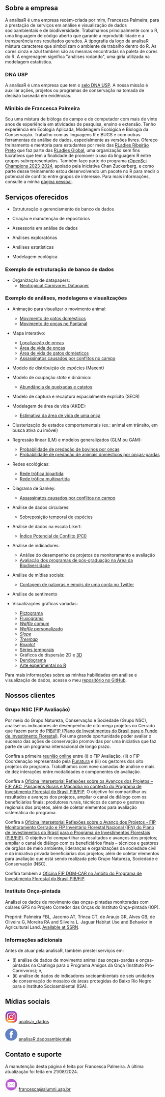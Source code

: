 ## Sobre a empresa

A analisaR é uma empresa recém-criada por mim, Francesca Palmeira, para a prestação de serviços em análise e visualização de dados socioambientais e de biodiversidade. Trabalhamos principalmente com o R, uma linguagem de código aberto que garante a reprodutibilidade e a transparência nos resultados gerados. A tipografia da logo da analisaR mistura caracteres que simbolizam o ambiente de trabalho dentro do R. As cores cinza e azul também são as mesmas encontradas na paleta de cores do R. A engrenagem significa "análises rodando", uma gíria utilizada na modelagem estatística. 

### DNA USP

A analisaR é uma empresa que tem o [selo DNA USP](https://hubusp.inovacao.usp.br/empresas). A nossa missão é auxiliar ações, projetos ou programas de conservação na tomada de decisão baseada em evidências.

### Minibio de Francesca Palmeira

Sou uma mistura de bióloga de campo e de computador com mais de vinte anos de experiência em atividades de pesquisa, ensino e extensão. Tenho experiência em Ecologia Aplicada, Modelagem Ecológica e Biologia da Conservação. Trabalho com as linguagens R e BUGS e com outras ferramentas de análise de dados, especialmente as versões livres. Ofereço treinamento e mentoria para estudantes por meio das [RLadies Ribeirão Preto](https://www.meetup.com/rladies-ribeirao-preto) que faz parte das [RLadies Global](https://rladies.org), uma organização sem fins lucrativos que tem a finalidade de promover o uso da linguagem R entre grupos subrepresentados. Também faço parte do programa [rOpenSci Champions 2023-2024](https://ropensci.org/blog/2024/02/15/champions-program-champions-2024/), apoiado pela iniciativa Chan Zuckerberg, e como parte desse treinamento estou desenvolvendo um pacote no R para medir o potencial de conflito entre grupos de interesse. Para mais informações, consulte a minha [página pessoal](https://fblpalmeira.github.io). 

## Serviços oferecidos

- Estruturação e gerenciamento de banco de dados

- Criação e manutenção de repositórios
  
- Assessoria em análise de dados
  
- Análises exploratórias

- Análises estatísticas
  
- Modelagem ecológica

### Exemplo de estruturação de banco de dados

- Organização de datapapers:
  - [Neotropical Carnivores Datapaper](https://github.com/fblpalmeira/Neotropical_Carnivores)

### Exemplo de análises, modelagens e visualizações

- Animação para visualizar o movimento animal:
  - [Movimento de gatos domésticos](https://github.com/fblpalmeira/cats_uk)
  - [Movimento de onças no Pantanal](https://github.com/fblpalmeira/movevis)

- Mapa interativo:
  - [Localização de onças](https://github.com/fblpalmeira/jaguar_interactivemap)
  - [Área de vida de onças](https://rpubs.com/fblpalmeira/jaguar_MCP95)
  - [Área de vida de gatos domésticos](https://rpubs.com/fblpalmeira/cats_uk)
  - [Assassinatos causados por conflitos no campo](https://github.com/fblpalmeira/murders_interactivemap)

- Modelo de distribuição de espécies (Maxent)
  
- Modelo de ocupação *state* e dinâmico:
  - [Abundância de queixadas e catetos](https://github.com/fblpalmeira/peccary_abundance)

- Modelo de captura e recaptura espacialmente explícito (SECR)

- Modelagem de área de vida (AKDE):
  - [Estimativa da área de vida de uma onça](https://github.com/fblpalmeira/AKDE)

- Clusterização de estados comportamentais (ex.: animal em trânsito, em busca ativa ou imóvel) 

- Regressão linear (LM) e modelos generalizados (GLM ou GAM):
  - [Probabilidade de predação de bovinos por onças](https://github.com/fblpalmeira/cattle_predation)
  - [Probabilidade de predação de animais domésticos por onças-pardas](https://github.com/fblpalmeira/puma_predation)

- Redes ecológicas:
  - [Rede trófica bipartida](https://github.com/fblpalmeira/jaguar_bipartite) 
  - [Rede trófica multipartida](https://github.com/fblpalmeira/foodweb)

- Diagrama de Sankey:
  - [Assassinatos causados por conflitos no campo](https://github.com/fblpalmeira/assassinatos_CPT)

- Análise de dados circulares:
  - [Sobreposição temporal de espécies](https://github.com/fblpalmeira/jaguar_preys_traptimes)
   
- Análise de dados na escala Likert:
  - [Índice Potencial de Conflito (PCI)](https://github.com/fblpalmeira/pcir)

- Análise de indicadores:
  - Análise do desempenho de projetos de monitoramento e avaliação 
  - [Avaliação dos programas de pós-graduação na Área da Biodiversidade](https://github.com/fblpalmeira/PPG_CAPES)

- Análise de mídias sociais:
  - [Contagem de palavras e emojis de uma conta no Twitter](https://github.com/fblpalmeira/rtweet)

- Análise de sentimento

- Visualizações gráficas variadas:
  - [Pictograma](https://github.com/fblpalmeira/pictograma_arvores)
  - [Fluxograma](https://github.com/fblpalmeira/DiagrammeR)
  - [*Waffle* comum](https://github.com/fblpalmeira/reptiles_database)
  - [*Waffle* personalizado](https://github.com/fblpalmeira/waffle)
  - [*Slope*](https://github.com/fblpalmeira/highest-dwelling-mammal)
  - [*Treemap*](https://github.com/fblpalmeira/cranlogs_treemap)
  - [*Boxplot*](https://github.com/fblpalmeira/frogs_adehabitat)
  - [Séries temporais](https://github.com/fblpalmeira/desmatamento_amazonia)
  - Gráficos de dispersão 2D e [3D](https://github.com/fblpalmeira/jaguar_distribution)
  - [Dendograma](https://github.com/fblpalmeira/number_of_extinctions)
  - [Arte experimental no R](https://github.com/fblpalmeira/aRtsy)

Para mais informações sobre as minhas habilidades em análise e visualização de dados, acesse o meu [repositório no GitHub](https://github.com/fblpalmeira).

## Nossos clientes

### Grupo NSC (FIP Avaliação)

Por meio do Grupo Natureza, Conservação e Sociedade (Grupo NSC), analisei os indicadores de desempenho de oito mega projetos no Cerrado que fazem parte do [PIB/FIP (Plano de Investimentos do Brasil para o Fundo de Investimento Florestal)](http://fip.mma.gov.br). Foi uma grande oportunidade poder avaliar o sucesso das ações de conservação promovidas por uma iniciativa que faz parte de um programa internacional de longo prazo. 

Confira a primeira [reunião online](http://fip.funatura.org.br/projetos-do-fundo-de-investimento-florestal-passam-por-avaliacao-de-impactos/#more-2956) entre (i) o FIP Avaliação, (ii) o FIP Coordenação representado pela [Funatura](https://www.funatura.org.br) e (iii) os gestores dos oito projetos do programa. Trabalhamos com nove camadas de análise e mais de dez interações entre modalidades e componentes de avaliação. 

Confira a [Oficina Intersetorial Reflexões sobre os Avanços dos Projetos – FIP ABC, Paisagens Rurais e Macaúba no contexto do Programa de Investimento Florestal do Brasil PIB/FIP](http://fip.funatura.org.br/projetos-abc-paisagens-rurais-e-macauba-compartilham-avancos/). O objetivo foi compartilhar os resultados e avanços dos projetos, ampliar o canal de diálogo com os beneficiários finais: produtores rurais, técnicos de campo e gestores regionais dos projetos, além de coletar elementos para avaliação sistemática do programa.

Confira a [Oficina Intersetorial Reflexões sobre o Avanço dos Projetos - FIP Monitoramento Cerrado e FIP Inventário Florestal Nacional (IFN) do Plano de Investimentos do Brasil para o Programa de Investimentos Florestais (PIB/FIP)](http://fip.funatura.org.br/projetos-inventario-florestal-nacional-e-monitoramento-cerrado-trocam-experiencias-em-oficina-on-line/#more-3035). O objetivo foi compartilhar os resultados e avanços dos projetos; ampliar o canal de diálogo com os beneficiários finais – técnicos e gestores de órgãos de meio ambiente, lideranças e organizações da sociedade civil e da iniciativa privada beneficiárias dos projetos; além de coletar elementos para avaliação que está sendo realizada pelo Grupo Natureza, Sociedade e Conservação (NSC). 

Confira também a [Oficina FIP DGM-CAR no âmbito do Programa de Investimento Florestal do Brasil PIB/FIP](https://www.youtube.com/watch?v=LLSkK0nQH0Q).

### Instituto Onça-pintada 

Analisei os dados de movimento das onças-pintadas monitoradas com colares GPS no Projeto Corredor das Onças do Instituto Onça-pintada (IOP).

Preprint: Palmeira FBL, Jacomo AT, Trinca CT, de Araujo GR, Alves GB, de Oliveira G, Moreira RA and Silveira L. Jaguar Habitat Use and Behavior in Agricultural Land. [Available at SSRN](https://ssrn.com/abstract=4841901).

### Informações adicionais

Antes de atuar pela analisaR, também prestei serviços em:

- (i) análise de dados de movimento animal das onças-pardas e onças-pintadas na Caatinga para o Programa Amigos da Onça (Instituto Pró-Carnívoros); e,
- (ii) análise de dados de indicadores socioambientais de seis unidades de conservação do mosaico de áreas protegidas do Baixo Rio Negro para o Instituto Socioambiental (ISA).
 
## Mídias sociais

<img src="logo_instagram.png" width="40" height="40"/> [analisar_dados](https://www.instagram.com/analisar_dados) 

<img src="logo_facebook.png" width="40" height="40"/> [analisaR.dadosambientais](https://www.facebook.com/analisaR.dadosambientais)

## Contato e suporte

A manutenção desta página é feita por Francesca Palmeira. A última atualização foi feita em 21/08/2024.

<img src="logo_email.png" width="40" height="40" /> [francesca@alumni.usp.br](mailto:francesca@alumni.usp.br)
